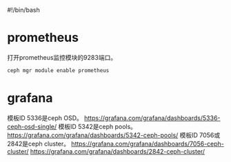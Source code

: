 #!/bin/bash

# prometheus
打开prometheus监控模块的9283端口。
```bash
ceph mgr module enable prometheus
```

# grafana
模板ID 5336是ceph OSD。
https://grafana.com/grafana/dashboards/5336-ceph-osd-single/
模板ID 5342是ceph pools。
https://grafana.com/grafana/dashboards/5342-ceph-pools/
模板ID 7056或2842是ceph cluster。
https://grafana.com/grafana/dashboards/7056-ceph-cluster/
https://grafana.com/grafana/dashboards/2842-ceph-cluster/
